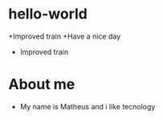 # hello-world
+Improved train
+Have a nice day
+ Improved train
# About me
+ My name is Matheus and i like tecnology

